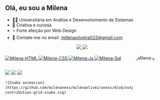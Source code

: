 ## Olá, eu sou a Milena
- 👩‍💻 Universitária em Análise e Desenvolvimento de Sistemas
- 🔎 Criativa e curiosa
- ⭐ Forte afeição por Web Design 
- 📧 Contate-me no email: millenaoliveira022@gmail.com

<div align="center">
  <a href="https://github.com/milenaness">
  <img height="180em" src="https://github-readme-stats.vercel.app/api?username=milenaness&show_icons=true&theme=dracula&include_all_commits=true&count_private=true"/>
  <img height="180em" src="https://github-readme-stats.vercel.app/api/top-langs/?username=milenaness&layout=compact&langs_count=7&theme=dracula"/>
</div>
  
  <div style="display: inline_block"><br>
  <img align="center" alt="Milena-HTML" height="30" width="40" src="https://cdn.jsdelivr.net/gh/devicons/devicon/icons/html5/html5-plain-wordmark.svg">
  <img align="center" alt="Milena-CSS" height="30" width="40" src="https://cdn.jsdelivr.net/gh/devicons/devicon/icons/css3/css3-original.svg">
  <img align="center" alt="Milena-Js" height="30" width="40" src="https://cdn.jsdelivr.net/gh/devicons/devicon/icons/javascript/javascript-original.svg">
  <img align="center" alt="Milena-Sql" height="30" width="40" src="https://cdn.jsdelivr.net/gh/devicons/devicon/icons/mysql/mysql-plain-wordmark.svg">
  <img align="right" alt="Milena-pic" height="150" style="border-radius:50px;" src="https://media.discordapp.net/attachments/700199201098956852/976300928644812870/ezgif.com-gif-maker.gif?width=427&height=427">
    
</div>
 
##

<div>
  <a href="https://www.instagram.com/designeramilena" target="_blank"><img src="https://img.shields.io/badge/-Instagram-%23E4405F?style=for-the-badge&logo=instagram&logoColor=white" target="_blank"></a> 
  <a href = "mailto:millenaoliveira022@gmail.com"><img src="https://img.shields.io/badge/-Gmail-%23333?style=for-the-badge&logo=gmail&logoColor=white" target="_blank"></a>
  <a href="https://www.linkedin.com/in/milenaoliveira022/" target="_blank"><img src="https://img.shields.io/badge/-LinkedIn-%230077B5?style=for-the-badge&logo=linkedin&logoColor=white" target="_blank"></a>  
  
    ![Snake animation](https://github.com/milenaness/milenaoliveiraness/blob/output/github-contribution-grid-snake.svg)
  
 </div>
  
